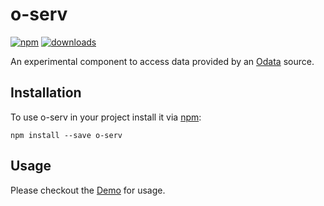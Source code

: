 # o-serv

[![npm](https://img.shields.io/npm/v/o-serv.svg)]()
[![downloads](https://img.shields.io/npm/dm/o-serv.svg)]()

An experimental component to access data provided by an [Odata](http://www.odata.org/) source.

## Installation
To use o-serv in your project install it via [npm](https://www.npmjs.com/package/o-serv):
```
npm install --save o-serv
```

## Usage

Please checkout the [Demo](https://github.com/phreis/o-serv/blob/master/demo/src/index.ts) for usage.



